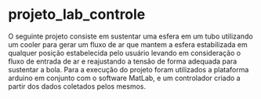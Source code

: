 # projeto_lab_controle
O seguinte projeto consiste em sustentar uma esfera em um tubo utilizando um cooler para gerar um fluxo de ar que mantem 
a esfera estabilizada em qualquer posição estabelecida pelo usuário levando em consideração o fluxo de entrada de ar e 
reajustando a tensão de forma adequada para sustentar a bola.
Para a execução do projeto foram utilizados a plataforma arduino em conjunto com o software MatLab, e um controlador criado a partir dos dados coletados pelos mesmos.
